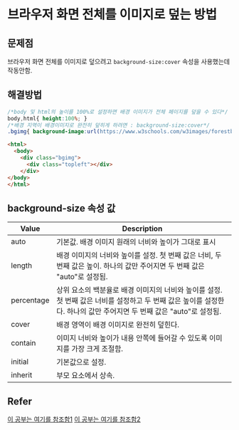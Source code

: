 # 브라우저 화면 전체를 이미지로 덮는 방법

## 문제점
브라우저 화면 전체를 이미지로 덮으려고 `background-size:cover` 속성을 사용했는데 작동안함.


## 해결방법
```css
/*body 및 html의 높이를 100%로 설정하면 배경 이미지가 전체 페이지를 덮을 수 있다*/
body,html{ height:100%; }
/*배경 지역이 배경이미지로 완전히 덮히게 하려면 : background-size:cover*/
.bgimg{ background-image:url(https://www.w3schools.com/w3images/forestbridge.jpg); height:100%; background-position:center;  background-size:cover; }
```


```html
<html>
  <body>
    <div class="bgimg">
      <div class="topleft"></div>
    </div>
</body>
</html>
```

## background-size 속성 값
| Value | Description |
| ---- | --- |
| auto | 기본값. 배경 이미지 원래의 너비와 높이가 그대로 표시 |
| length | 배경 이미지의 너비와 높이를 설정. 첫 번째 값은 너비, 두 번째 값은 높이. 하나의 값만 주어지면 두 번째 값은 "auto"로 설정됨. |
| percentage  | 상위 요소의 백분율로 배경 이미지의 너비와 높이를 설정. 첫 번째 값은 너비를 설정하고 두 번째 값은 높이를 설정한다. 하나의 값만 주어지면 두 번째 값은 "auto"로 설정됨. |
| cover  | 배경 영역이 배경 이미지로 완전히 덮힌다. |
| contain  | 이미지 너비와 높이가 내용 안쪽에 들어갈 수 있도록 이미지를 가장 크게 조절함.|
| initial  | 기본값으로 설정. |
| inherit  | 부모 요소에서 상속. |



## Refer
[이 공부는 여기를 참조함1](http://aboooks.tistory.com/165)
[이 공부는 여기를 참조함2](https://www.w3schools.com/cssref/css3_pr_background-size.asp)
